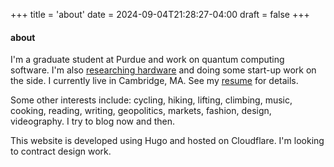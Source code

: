 +++
title = 'about'
date = 2024-09-04T21:28:27-04:00
draft = false
+++

#### about

I'm a graduate student at Purdue and work on quantum computing software. I'm also [researching hardware](https://gigabug.org) and doing some start-up work on the side. I currently live in Cambridge, MA. See my [resume](/about/matt-bowring-resume.pdf) for details.

Some other interests include: cycling, hiking, lifting, climbing, music, cooking, reading, writing, geopolitics, markets, fashion, design, videography. I try to blog now and then.

This website is developed using Hugo and hosted on Cloudflare. I'm looking to contract design work.
